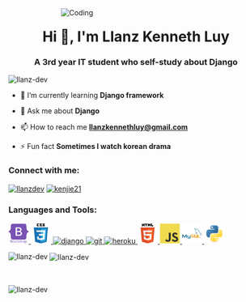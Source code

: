 <img align="right" alt="Coding" width="400" src="https://external-preview.redd.it/ye-aiKmemzYJmDogvdQWWDO2AzZrldxy2FGW31ey-ds.gif?format=mp4&s=fa51d02d7b443c22dc6cdbd135808c75c66eeaf0"/>
<h1 align="center">Hi 👋, I'm Llanz Kenneth Luy</h1>
<h3 align="center">A 3rd year IT student who self-study about Django</h3>

<p align="left"> <img src="https://komarev.com/ghpvc/?username=llanz-dev&label=Profile%20views&color=0e75b6&style=flat" alt="llanz-dev" /> </p>

- 🌱 I’m currently learning **Django framework**

- 💬 Ask me about **Django**

- 📫 How to reach me **llanzkennethluy@gmail.com**

- ⚡ Fun fact **Sometimes I watch korean drama**

<h3 align="left">Connect with me:</h3>
<p align="left">
<a href="https://dev.to/llanzdev" target="blank"><img align="center" src="https://raw.githubusercontent.com/rahuldkjain/github-profile-readme-generator/master/src/images/icons/Social/devto.svg" alt="llanzdev" height="30" width="40" /></a>
<a href="https://www.leetcode.com/kenjie21" target="blank"><img align="center" src="https://raw.githubusercontent.com/rahuldkjain/github-profile-readme-generator/master/src/images/icons/Social/leet-code.svg" alt="kenjie21" height="30" width="40" /></a>
</p>

<h3 align="left">Languages and Tools:</h3>
<p align="left"> <a href="https://getbootstrap.com" target="_blank" rel="noreferrer"> <img src="https://raw.githubusercontent.com/devicons/devicon/master/icons/bootstrap/bootstrap-plain-wordmark.svg" alt="bootstrap" width="40" height="40"/> </a> <a href="https://www.w3schools.com/css/" target="_blank" rel="noreferrer"> <img src="https://raw.githubusercontent.com/devicons/devicon/master/icons/css3/css3-original-wordmark.svg" alt="css3" width="40" height="40"/> </a> <a href="https://www.djangoproject.com/" target="_blank" rel="noreferrer"> <img src="https://cdn.worldvectorlogo.com/logos/django.svg" alt="django" width="40" height="40"/> </a> <a href="https://git-scm.com/" target="_blank" rel="noreferrer"> <img src="https://www.vectorlogo.zone/logos/git-scm/git-scm-icon.svg" alt="git" width="40" height="40"/> </a> <a href="https://heroku.com" target="_blank" rel="noreferrer"> <img src="https://www.vectorlogo.zone/logos/heroku/heroku-icon.svg" alt="heroku" width="40" height="40"/> </a> <a href="https://www.w3.org/html/" target="_blank" rel="noreferrer"> <img src="https://raw.githubusercontent.com/devicons/devicon/master/icons/html5/html5-original-wordmark.svg" alt="html5" width="40" height="40"/> </a> <a href="https://developer.mozilla.org/en-US/docs/Web/JavaScript" target="_blank" rel="noreferrer"> 
 <img src="https://raw.githubusercontent.com/devicons/devicon/master/icons/javascript/javascript-original.svg" alt="javascript" width="40" height="40"/> </a> <a href="https://www.mysql.com/" target="_blank" rel="noreferrer"> <img src="https://raw.githubusercontent.com/devicons/devicon/master/icons/mysql/mysql-original-wordmark.svg" alt="mysql" width="40" height="40"/> </a> <a href="https://www.python.org" target="_blank" rel="noreferrer"> <img src="https://raw.githubusercontent.com/devicons/devicon/master/icons/python/python-original.svg" alt="python" width="40" height="40"/> </a> </p>

<p><img align="left" src="https://github-readme-stats.vercel.app/api/top-langs?username=llanz-dev&show_icons=true&title_color=ff0026&text_color=bbff00&bg_color=000000&locale=en&layout=compact" alt="llanz-dev" /></p>

<p>&nbsp;<img align="center" src="https://github-readme-stats.vercel.app/api?username=llanz-dev&show_icons=true&locale=en" alt="llanz-dev" /></p>
<br>
<p><img align="center" src="https://github-readme-streak-stats.herokuapp.com/?user=llanz-dev&" alt="llanz-dev" /></p>
